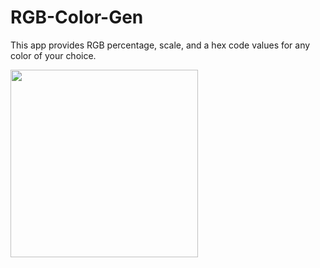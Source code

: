 # RGB-Color-Gen

This app provides RGB percentage, scale, and a hex code values for any color of your choice. 

<img src="https://github.com/dcond007/RGB-Color-Gen/blob/main/Color_Gauge.gif" width="300">


